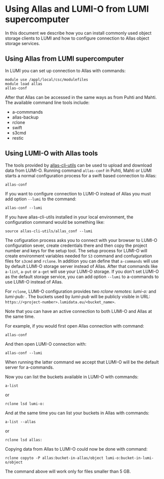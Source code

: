 # Using Allas and LUMI-O from LUMI supercomputer

In this document we describe how you can install commonly used object storage clients 
to LUMI and how to configure connection to Allas object storage services. 

## Using Allas from LUMI supercomputer

In LUMI you can set up connection to Allas with commands:

```text
module use /appl/local/csc/modulefiles
module load allas
allas-conf
```

After that Allas can be accessed in the same ways as from Puhti and Mahti. The available 
command line tools include:

*   a-commmands
*   allas-backup
*   rclone
*   swift
*   s3cmd
*   restic

## Using LUMI-O with Allas tools

The tools provided by [allas-cli-utils](https://github.com/CSCfi/allas-cli-utils/) can be used to upload and download data from
LUMI-O. Running command `allas-conf` in Puhti, Mahti or LUMI starts a normal configuration process for a swift based connection to Allas:

```text
allas-conf
```

If you want to configure connection to LUMI-O instead of Allas you must add option `--lumi` to the command:

```text
allas-conf --lumi
```

If you have allas-cli-utils installed in your local environment, the configuration command would be something like:

```text
source allas-cli-utils/allas_conf --lumi
```

The cofiguration process asks you to connect with your browser to LUMI-O configuration sever, create credentials there and then copy the project number and keys for the setup tool. The setup process for LUMI-O will create environment variables needed for `S3` command and confuguration files for `s3cmd` and `rclone`. In addition you can define that `a-commands` will use by default LUMI-O storage server instead of Allas. After that commands like `a-list`, `a-put` or `a-get` will use your LUMI-O storage. If you don't set LUMI-O as the default storage service, you can add option `--lumi` to a-commands to use LUMI-O instead of Allas. 

For `rclone`,  LUMI-O configuration provides two _rclone remotes_: _lumi-o:_ and _lumi-pub:_ . The buckets used by _lumi-pub_ will be publicly visible in URL: `https://<project-number>.lumidata.eu/<bucket_name>`.

Note that you can have an active connection to both LUMI-O and Allas at the same time.

For example, if you would first open Allas connection with command:

```text
allas-conf
```

And then open LUMI-O connection with:

```text
allas-conf --lumi
```

When running the latter command we accept that LUMI-O will be the default server for a-commands.

Now you can list the buckets available in LUMI-O with commands:

```text
a-list
```

or 

```text
rclone lsd lumi-o:
```

And at the same time you can list your buckets in Allas with commands:

```text
a-list --allas
```

or 

```text
rclone lsd allas:
```

Copying data from Allas to LUMI-O could now be done with command:

```text
rclone copyto -P allas:bucket-in-allas/object lumi-o:bucket-in-lumi-o/object
```

The command above will work only for files smaller than 5 GB.

